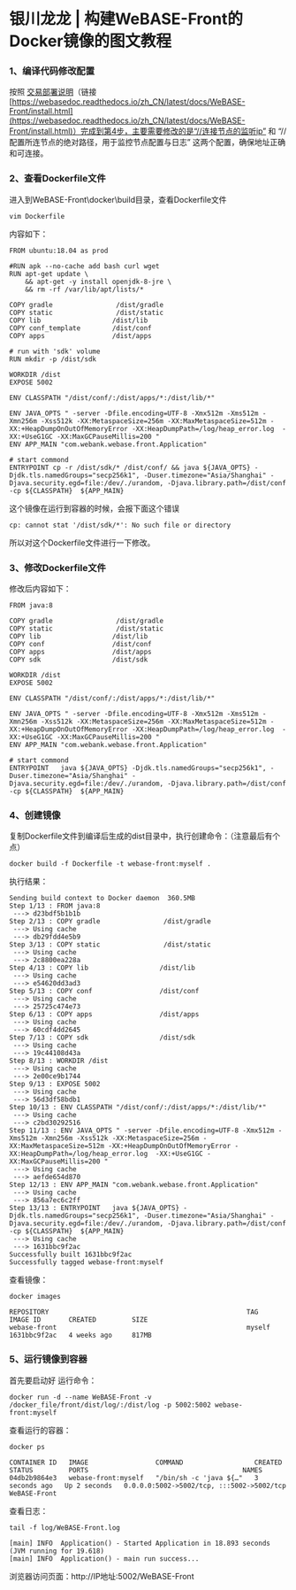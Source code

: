 # 银川龙龙 | 构建WeBASE-Front的Docker镜像的图文教程


### 1、编译代码修改配置
  按照 [交易部署说明](https://webasedoc.readthedocs.io/zh_CN/latest/docs/WeBASE-Front/install.html)（链接[https://webasedoc.readthedocs.io/zh_CN/latest/docs/WeBASE-Front/install.html](https://webasedoc.readthedocs.io/zh_CN/latest/docs/WeBASE-Front/install.html)）完成到第4步，主要需要修改的是“//连接节点的监听ip” 和 “//配置所连节点的绝对路径，用于监控节点配置与日志” 这两个配置，确保地址正确和可连接。

### 2、查看Dockerfile文件

进入到WeBASE-Front\docker\build目录，查看Dockerfile文件
```
vim Dockerfile
```
内容如下：

```
FROM ubuntu:18.04 as prod

#RUN apk --no-cache add bash curl wget
RUN apt-get update \
    && apt-get -y install openjdk-8-jre \
    && rm -rf /var/lib/apt/lists/*

COPY gradle                /dist/gradle
COPY static                /dist/static
COPY lib                  /dist/lib
COPY conf_template        /dist/conf
COPY apps                 /dist/apps

# run with 'sdk' volume
RUN mkdir -p /dist/sdk

WORKDIR /dist
EXPOSE 5002

ENV CLASSPATH "/dist/conf/:/dist/apps/*:/dist/lib/*"

ENV JAVA_OPTS " -server -Dfile.encoding=UTF-8 -Xmx512m -Xms512m -Xmn256m -Xss512k -XX:MetaspaceSize=256m -XX:MaxMetaspaceSize=512m -XX:+HeapDumpOnOutOfMemoryError -XX:HeapDumpPath=/log/heap_error.log  -XX:+UseG1GC -XX:MaxGCPauseMillis=200 "
ENV APP_MAIN "com.webank.webase.front.Application"

# start commond
ENTRYPOINT cp -r /dist/sdk/* /dist/conf/ && java ${JAVA_OPTS} -Djdk.tls.namedGroups="secp256k1", -Duser.timezone="Asia/Shanghai" -Djava.security.egd=file:/dev/./urandom, -Djava.library.path=/dist/conf -cp ${CLASSPATH}  ${APP_MAIN}

```
这个镜像在运行到容器的时候，会报下面这个错误
```
cp: cannot stat '/dist/sdk/*': No such file or directory
```
所以对这个Dockerfile文件进行一下修改。


### 3、修改Dockerfile文件
修改后内容如下：
```
FROM java:8

COPY gradle                /dist/gradle
COPY static                /dist/static
COPY lib                  /dist/lib
COPY conf                 /dist/conf
COPY apps                 /dist/apps
COPY sdk                  /dist/sdk

WORKDIR /dist
EXPOSE 5002

ENV CLASSPATH "/dist/conf/:/dist/apps/*:/dist/lib/*"

ENV JAVA_OPTS " -server -Dfile.encoding=UTF-8 -Xmx512m -Xms512m -Xmn256m -Xss512k -XX:MetaspaceSize=256m -XX:MaxMetaspaceSize=512m -XX:+HeapDumpOnOutOfMemoryError -XX:HeapDumpPath=/log/heap_error.log  -XX:+UseG1GC -XX:MaxGCPauseMillis=200 "
ENV APP_MAIN "com.webank.webase.front.Application"

# start commond
ENTRYPOINT   java ${JAVA_OPTS} -Djdk.tls.namedGroups="secp256k1", -Duser.timezone="Asia/Shanghai" -Djava.security.egd=file:/dev/./urandom, -Djava.library.path=/dist/conf -cp ${CLASSPATH}  ${APP_MAIN}
```

### 4、创建镜像
复制Dockerfile文件到编译后生成的dist目录中，执行创建命令：（注意最后有个点）
```
docker build -f Dockerfile -t webase-front:myself .
```
执行结果：

```
Sending build context to Docker daemon  360.5MB
Step 1/13 : FROM java:8
 ---> d23bdf5b1b1b
Step 2/13 : COPY gradle                /dist/gradle
 ---> Using cache
 ---> db29fdd4e5b9
Step 3/13 : COPY static                /dist/static
 ---> Using cache
 ---> 2c8800ea228a
Step 4/13 : COPY lib                  /dist/lib
 ---> Using cache
 ---> e54620dd3ad3
Step 5/13 : COPY conf                 /dist/conf
 ---> Using cache
 ---> 25725c474e73
Step 6/13 : COPY apps                 /dist/apps
 ---> Using cache
 ---> 60cdf4dd2645
Step 7/13 : COPY sdk                  /dist/sdk
 ---> Using cache
 ---> 19c44108d43a
Step 8/13 : WORKDIR /dist
 ---> Using cache
 ---> 2e00ce9b1744
Step 9/13 : EXPOSE 5002
 ---> Using cache
 ---> 56d3df58bdb1
Step 10/13 : ENV CLASSPATH "/dist/conf/:/dist/apps/*:/dist/lib/*"
 ---> Using cache
 ---> c2bd30292516
Step 11/13 : ENV JAVA_OPTS " -server -Dfile.encoding=UTF-8 -Xmx512m -Xms512m -Xmn256m -Xss512k -XX:MetaspaceSize=256m -XX:MaxMetaspaceSize=512m -XX:+HeapDumpOnOutOfMemoryError -XX:HeapDumpPath=/log/heap_error.log  -XX:+UseG1GC -XX:MaxGCPauseMillis=200 "
 ---> Using cache
 ---> aefde654d870
Step 12/13 : ENV APP_MAIN "com.webank.webase.front.Application"
 ---> Using cache
 ---> 856a7ec6c2ff
Step 13/13 : ENTRYPOINT   java ${JAVA_OPTS} -Djdk.tls.namedGroups="secp256k1", -Duser.timezone="Asia/Shanghai" -Djava.security.egd=file:/dev/./urandom, -Djava.library.path=/dist/conf -cp ${CLASSPATH}  ${APP_MAIN}
 ---> Using cache
 ---> 1631bbc9f2ac
Successfully built 1631bbc9f2ac
Successfully tagged webase-front:myself
```

查看镜像：

```
docker images
```

```
REPOSITORY                                                  TAG       IMAGE ID       CREATED         SIZE
webase-front                                                myself    1631bbc9f2ac   4 weeks ago     817MB
```

### 5、运行镜像到容器
首先要启动好
运行命令：
```
docker run -d --name WeBASE-Front -v /docker_file/front/dist/log/:/dist/log -p 5002:5002 webase-front:myself
```

查看运行的容器：

```
docker ps
```
```
CONTAINER ID   IMAGE                 COMMAND                  CREATED         STATUS         PORTS                                       NAMES
04db2b9864e3   webase-front:myself   "/bin/sh -c 'java ${…"   3 seconds ago   Up 2 seconds   0.0.0.0:5002->5002/tcp, :::5002->5002/tcp   WeBASE-Front
```
查看日志：

```
tail -f log/WeBASE-Front.log
```

```
[main] INFO  Application() - Started Application in 18.893 seconds (JVM running for 19.618)
[main] INFO  Application() - main run success...
```

浏览器访问页面：http://IP地址:5002/WeBASE-Front
